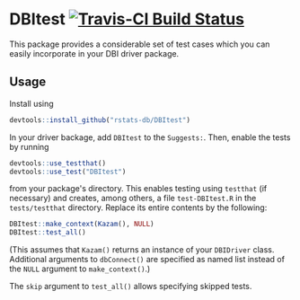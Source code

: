 # DBItest [![Travis-CI Build Status](https://travis-ci.org/rstats-db/DBItest.svg?branch=master)](https://travis-ci.org/rstats-db/DBItest)

This package provides a considerable set of test cases which you can easily incorporate in your DBI driver package.

## Usage

Install using

```r
devtools::install_github("rstats-db/DBItest")
```

In your driver backage, add `DBItest` to the `Suggests:`. Then, enable the tests by running

```r
devtools::use_testthat()
devtools::use_test("DBItest")
```

from your package's directory. This enables testing using `testthat` (if necessary) and creates, among others, a file `test-DBItest.R` in the `tests/testthat` directory. Replace its entire contents by the following:

```r
DBItest::make_context(Kazam(), NULL)
DBItest::test_all()
```

(This assumes that `Kazam()` returns an instance of your `DBIDriver` class. Additional arguments to `dbConnect()` are specified as named list instead of the `NULL` argument to `make_context()`.)

The `skip` argument to `test_all()` allows specifying skipped tests.
